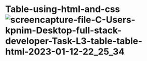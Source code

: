 # Table-using-html-and-css![screencapture-file-C-Users-kpnim-Desktop-full-stack-developer-Task-L3-table-table-html-2023-01-12-22_25_34](https://user-images.githubusercontent.com/121854064/212130740-4ff68af3-6cbd-4e5c-bfc1-5ffeadeb3ebe.png)
